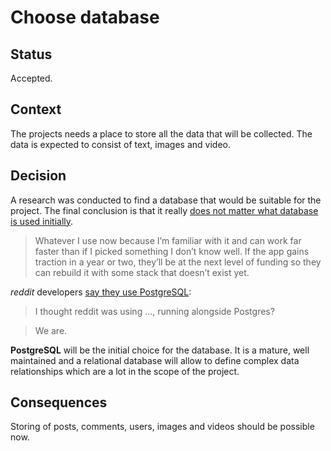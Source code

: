 # Choose database

## Status

Accepted.

## Context

The projects needs a place to store all the data that will be collected. The data is expected to
consist of text, images and video.

## Decision

A research was conducted to find a database that would be suitable for the project. The final
conclusion is that it really
[does not matter what database is used initially](https://www.reddit.com/r/webdev/comments/x2l2uy/if_you_were_tasked_with_creating_a_reddit_clone/).

> Whatever I use now because I’m familiar with it and can work far faster than if I picked something
> I don’t know well. If the app gains traction in a year or two, they’ll be at the next level of
> funding so they can rebuild it with some stack that doesn’t exist yet.

_reddit_ developers
[say they use PostgreSQL](https://www.reddit.com/r/programming/comments/z9sm8/comment/c62u7gw/?utm_source=share&utm_medium=web2x&context=3):

> I thought reddit was using ..., running alongside Postgres?

> We are.

**PostgreSQL** will be the initial choice for the database. It is a mature, well maintained and a
relational database will allow to define complex data relationships which are a lot in the scope of
the project.

## Consequences

Storing of posts, comments, users, images and videos should be possible now.
